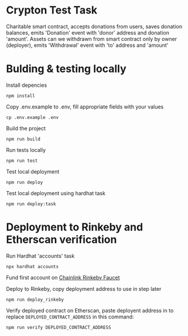 # Crypton Test Task

Charitable smart contract, accepts donations from users, saves donation balances, emits 'Donation' event with 'donor' address and donation 'amount'.
Assets can we withdrawn from smart contract only by owner (deployer), emits 'Withdrawal' event with 'to' address and 'amount'

# Bulding & testing locally

Install depencies
```shell
npm install
```
Copy .env.example to .env, fill appropriate fields with your values
```shell
cp .env.example .env
```
Build the project
```shell
npm run build
```
Run tests locally
```shell
npm run test
```
Test local deployment
```shell
npm run deploy
```
Test local deployment using hardhat task
```shell
npm run deploy:task
```
# Deployment to Rinkeby and Etherscan verification

Run Hardhat 'accounts' task
```shell
npx hardhat accounts
```

Fund first account on [Chainlink Rinkeby Faucet](https://faucets.chain.link/rinkeby)

Deploy to Rinkeby, copy deployment address to use in step later
```shell
npm run deploy_rinkeby
```

Verify deployed contract on Etherscan, paste deployent address in to replace `DEPLOYED_CONTRACT_ADDRESS` in this command:
```shell
npm run verify DEPLOYED_CONTRACT_ADDRESS
```

